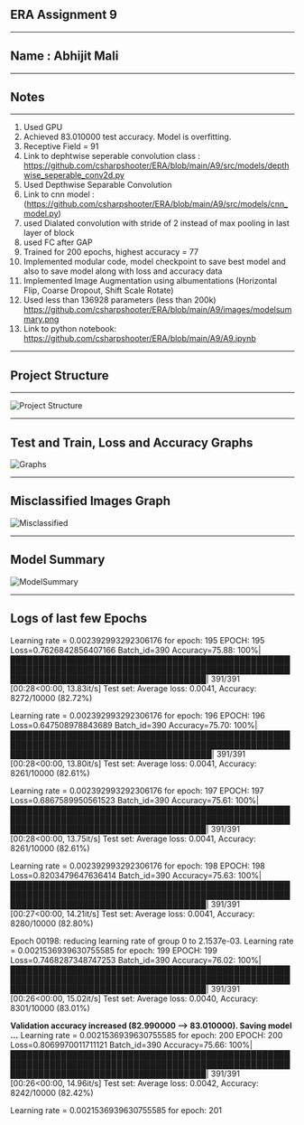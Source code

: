 ## ERA Assignment 9
-------------------
## Name : Abhijit Mali
----------------------
## Notes
---------------------------------------------------------------------------------------------------------------------------
1) Used GPU
2) Achieved 83.010000 test accuracy. Model is overfitting.
3) Receptive Field = 91
4) Link to dephtwise seperable convolution class : https://github.com/csharpshooter/ERA/blob/main/A9/src/models/depthwise_seperable_conv2d.py
5) Used Depthwise Separable Convolution
6) Link to cnn model : (https://github.com/csharpshooter/ERA/blob/main/A9/src/models/cnn_model.py)
7) used Dialated convolution with stride of 2 instead of max pooling in last layer of block 
8) used FC after GAP
9) Trained for 200 epochs, highest accuracy = 77
10) Implemented modular code, model checkpoint to save best model and also to save model along with loss and accuracy data
11) Implemented Image Augmentation using albumentations (Horizontal Flip, Coarse Dropout, Shift Scale Rotate)
12) Used less than 136928 parameters (less than 200k) https://github.com/csharpshooter/ERA/blob/main/A9/images/modelsummary.png
13) Link to python notebook: https://github.com/csharpshooter/ERA/blob/main/A9/A9.ipynb
---------------------------------------------------------------------------------------------------------------------------

## Project Structure
--------------------

![Project Structure](https://github.com/csharpshooter/ERA/blob/main/A9/images/ProjectStructure.png)

---------------------------------------------------------------------------------------------------------------------------
## Test and Train, Loss and Accuracy Graphs

![Graphs](https://github.com/csharpshooter/ERA/blob/main/A9/images/traintestgraphs.png)

---------------------------------------------------------------------------------------------------------------------------
## Misclassified Images Graph

![Misclassified](https://github.com/csharpshooter/ERA/blob/main/A9/images/missclassifiedimages.png)

---------------------------------------------------------------------------------------------------------------------------
## Model Summary

![ModelSummary](https://github.com/csharpshooter/ERA/blob/main/A9/images/modelsummary.png)

---------------------------------------------------------------------------------------------------------------------------
## Logs of last few Epochs

Learning rate = 0.002392993292306176  for epoch:  195
EPOCH: 195
Loss=0.7626842856407166 Batch_id=390 Accuracy=75.88: 100%|███████████████████████████████████████████████████████████████████████████████████████████████████████████████████████████████████████| 391/391 [00:28<00:00, 13.83it/s]
Test set: Average loss: 0.0041, Accuracy: 8272/10000 (82.72%)

Learning rate = 0.002392993292306176  for epoch:  196
EPOCH: 196
Loss=0.647508978843689 Batch_id=390 Accuracy=75.70: 100%|████████████████████████████████████████████████████████████████████████████████████████████████████████████████████████████████████████| 391/391 [00:28<00:00, 13.80it/s]
Test set: Average loss: 0.0041, Accuracy: 8261/10000 (82.61%)

Learning rate = 0.002392993292306176  for epoch:  197
EPOCH: 197
Loss=0.6867589950561523 Batch_id=390 Accuracy=75.61: 100%|███████████████████████████████████████████████████████████████████████████████████████████████████████████████████████████████████████| 391/391 [00:28<00:00, 13.75it/s]
Test set: Average loss: 0.0041, Accuracy: 8261/10000 (82.61%)

Learning rate = 0.002392993292306176  for epoch:  198
EPOCH: 198
Loss=0.8203479647636414 Batch_id=390 Accuracy=75.63: 100%|███████████████████████████████████████████████████████████████████████████████████████████████████████████████████████████████████████| 391/391 [00:27<00:00, 14.21it/s]
Test set: Average loss: 0.0041, Accuracy: 8280/10000 (82.80%)

Epoch 00198: reducing learning rate of group 0 to 2.1537e-03.
Learning rate = 0.0021536939630755585  for epoch:  199
EPOCH: 199
Loss=0.7468287348747253 Batch_id=390 Accuracy=76.02: 100%|███████████████████████████████████████████████████████████████████████████████████████████████████████████████████████████████████████| 391/391 [00:26<00:00, 15.02it/s]
Test set: Average loss: 0.0040, Accuracy: 8301/10000 (83.01%)

**Validation accuracy increased (82.990000 --> 83.010000).  Saving model ...**
Learning rate = 0.0021536939630755585  for epoch:  200
EPOCH: 200
Loss=0.8069970011711121 Batch_id=390 Accuracy=75.66: 100%|███████████████████████████████████████████████████████████████████████████████████████████████████████████████████████████████████████| 391/391 [00:26<00:00, 14.96it/s]
Test set: Average loss: 0.0042, Accuracy: 8242/10000 (82.42%)

Learning rate = 0.0021536939630755585  for epoch:  201
